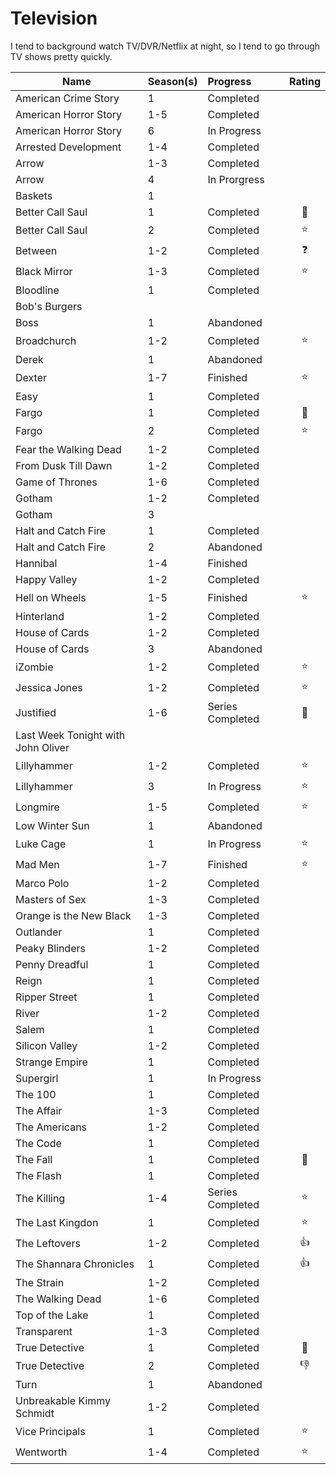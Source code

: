 # Television

I tend to background watch TV/DVR/Netflix at night, so I tend to go through TV shows pretty quickly. 

| Name                               | Season(s) | Progress         | Rating       |
| ---------------------------------- | :-------- | :--------------- | :----------: |
| American Crime Story               | 1         | Completed        |              |
| American Horror Story              | 1-5       | Completed        |              |
| American Horror Story              | 6         | In Progress      |              |
| Arrested Development               | 1-4       | Completed        |              |
| Arrow                              | 1-3       | Completed        |              |
| Arrow                              | 4         | In Prorgress     |              |
| Baskets                            | 1         |                  |              |
| Better Call Saul                   | 1         | Completed        | :star2:      |
| Better Call Saul                   | 2         | Completed        | :star:       |
| Between                            | 1-2       | Completed        | :question:   |
| Black Mirror                       | 1-3       | Completed        | :star:       |
| Bloodline                          | 1         | Completed        |              |
| Bob's Burgers                      |           |                  |              |
| Boss                               | 1         | Abandoned        |              |
| Broadchurch                        | 1-2       | Completed        | :star:       |
| Derek                              | 1         | Abandoned        |              |
| Dexter                             | 1-7       | Finished         | :star:       |
| Easy                               | 1         | Completed        |              |
| Fargo                              | 1         | Completed        | :star2:      |
| Fargo                              | 2         | Completed        | :star:       |
| Fear the Walking Dead              | 1-2       | Completed        |              |
| From Dusk Till Dawn                | 1-2       | Completed        |              |
| Game of Thrones                    | 1-6       | Completed        |              |
| Gotham                             | 1-2       | Completed        |              |
| Gotham                             | 3         |                  |              |
| Halt and Catch Fire                | 1         | Completed        |              |
| Halt and Catch Fire                | 2         | Abandoned        |              |
| Hannibal                           | 1-4       | Finished         |              |
| Happy Valley                       | 1-2       | Completed        |              |
| Hell on Wheels                     | 1-5       | Finished         | :star:       |
| Hinterland                         | 1-2       | Completed        |              |
| House of Cards                     | 1-2       | Completed        |              |
| House of Cards                     | 3         | Abandoned        |              |
| iZombie                            | 1-2       | Completed        | :star:       |
| Jessica Jones                      | 1-2       | Completed        | :star:       |
| Justified                          | 1-6       | Series Completed | :star2:      |
| Last Week Tonight with John Oliver |           |                  |              |
| Lillyhammer                        | 1-2       | Completed        | :star:       |
| Lillyhammer                        | 3         | In Progress      | :star:       |
| Longmire                           | 1-5       | Completed        | :star:       |
| Low Winter Sun                     | 1         | Abandoned        |              |
| Luke Cage                          | 1         | In Progress      | :star:       |
| Mad Men                            | 1-7       | Finished         | :star:       |
| Marco Polo                         | 1-2       | Completed        |              |
| Masters of Sex                     | 1-3       | Completed        |              |
| Orange is the New Black            | 1-3       | Completed        |              |
| Outlander                          | 1         | Completed        |              |
| Peaky Blinders                     | 1-2       | Completed        |              |
| Penny Dreadful                     | 1         | Completed        |              |
| Reign                              | 1         | Completed        |              |
| Ripper Street                      | 1         | Completed        |              |
| River                              | 1-2       | Completed        |              |
| Salem                              | 1         | Completed        |              |
| Silicon Valley                     | 1-2       | Completed        |              |
| Strange Empire                     | 1         | Completed        |              |
| Supergirl                          | 1         | In Progress      |              |
| The 100                            | 1         | Completed        |              |
| The Affair                         | 1-3       | Completed        |              |
| The Americans                      | 1-2       | Completed        |              |
| The Code                           | 1         | Completed        |              |
| The Fall                           | 1         | Completed        | :star2:      |
| The Flash                          | 1         | Completed        |              |
| The Killing                        | 1-4       | Series Completed | :star:       |
| The Last Kingdon                   | 1         | Completed        | :star:       |
| The Leftovers                      | 1-2       | Completed        | :thumbsup:   |
| The Shannara Chronicles            | 1         | Completed        | :thumbsup:   |
| The Strain                         | 1-2       | Completed        |              |
| The Walking Dead                   | 1-6       | Completed        |              |
| Top of the Lake                    | 1         | Completed        |              |
| Transparent                        | 1-3       | Completed        |              |
| True Detective                     | 1         | Completed        | :star2:      |
| True Detective                     | 2         | Completed        | :thumbsdown: |
| Turn                               | 1         | Abandoned        |              |
| Unbreakable Kimmy Schmidt          | 1-2       | Completed        |              |
| Vice Principals                    | 1         | Completed        | :star:       |
| Wentworth                          | 1-4       | Completed        | :star:       |